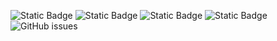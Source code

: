 ![Static Badge](https://img.shields.io/badge/blacklists-60-000000) ![Static Badge](https://img.shields.io/badge/blacklisted-2646629-cc0000) ![Static Badge](https://img.shields.io/badge/whitelisted-2245-00CC00) ![Static Badge](https://img.shields.io/badge/streaming_blacklist-28107-000000) ![GitHub issues](https://img.shields.io/github/issues/fabriziosalmi/blacklists)
